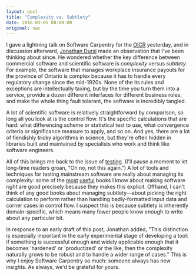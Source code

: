 ```yaml
---
layout: post
title: "Complexity vs. Subtlety"
date: 2016-03-05 08:00:00
original: swc
---
```

I gave a lightning talk on Software Carpentry for the [OICR](http://oicr.on.ca/) yesterday,
and in discussion afterward,
[Jonathan Dursi](http://www.dursi.ca/) made an observation that I've been thinking about since.
He wondered whether the key difference between commercial software and scientific software
is *complexity* versus *subtlety*.
For example,
the software that manages workplace insurance payouts for the province of Ontario is complex because
it has to handle every regulatory change since the mid-1920s.
None of the its rules and exceptions are intellectually taxing,
but by the time you turn them into a service,
provide a dozen different interfaces for different business roles,
and make the whole thing fault tolerant,
the software is incredibly tangled.

A lot of scientific software is relatively straightforward by comparison,
so long all you look at is the control flow.
It's the specific calculations that are hard:
what differencing scheme or statistical test to use,
what convergence criteria or significance measure to apply,
and so on.
And yes,
there are a lot of fiendishly tricky algorithms in science,
but they're often hidden in libraries built and maintained by specialists
who work and think like software engineers.

All of this brings me back to the issue of [testing]({{site.baseurl}}/blog/2014/10/why-we-dont-teach-testing.html).
(I'll pause a moment to let long-time readers groan, "Oh no, not this again.")
A lot of tools and techniques for testing mainstream software
are really about managing its complexity:
some of the [most](http://www.amazon.com/Working-Effectively-Legacy-Michael-Feathers/dp/0131177052/)
[useful](http://www.amazon.com/Why-Programs-Fail-Second-Systematic/dp/0123745152/)
books I know about making software *right*
are good precisely because they makes this explicit.
Offhand,
I can't think of any good books about managing subtlety&mdash;about
picking the right calculation to perform
rather than handling badly-formatted input data
and corner cases in control flow.
I suspect this is because subtlety is inherently domain-specific,
which means many fewer people know enough to write about any particular bit.

In response to an early draft of this post,
Jonathan added,
"This distinction is especially important in the early experimental stage of developing a tool:
if something is successful enough and widely applicable enough that it becomes 'hardened' or 'productized' or the like,
then the complexity naturally grows to be robust and to handle a wider range of cases."
This is why I enjoy Software Carpentry so much:
someone always has new insights.
As always,
we'd be grateful for yours.

